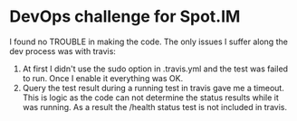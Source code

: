 # DevOps challenge for Spot.IM

I found no TROUBLE in making the code. The only issues I suffer along the dev process was with travis:

1. At first I didn't use the sudo option in .travis.yml and the test was failed to run. Once I enable it everything was OK.
2. Query the test result during a running test in travis gave me a timeout. This is logic as the code can not determine the status results while it was running. As a result the /health status test is not included in travis.
